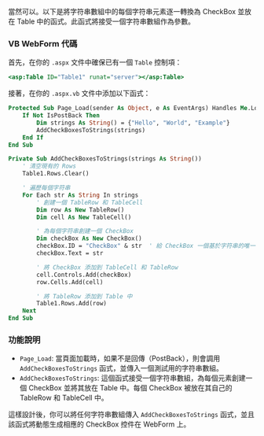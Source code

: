 當然可以。以下是將字符串數組中的每個字符串元素逐一轉換為 CheckBox 並放在 Table 中的函式。此函式將接受一個字符串數組作為參數。

### VB WebForm 代碼

首先，在你的 `.aspx` 文件中確保已有一個 `Table` 控制項：

```asp
<asp:Table ID="Table1" runat="server"></asp:Table>
```

接著，在你的 `.aspx.vb` 文件中添加以下函式：

```vb
Protected Sub Page_Load(sender As Object, e As EventArgs) Handles Me.Load
    If Not IsPostBack Then
        Dim strings As String() = {"Hello", "World", "Example"}
        AddCheckBoxesToStrings(strings)
    End If
End Sub

Private Sub AddCheckBoxesToStrings(strings As String())
    ' 清空現有的 Rows
    Table1.Rows.Clear()

    ' 遍歷每個字符串
    For Each str As String In strings
        ' 創建一個 TableRow 和 TableCell
        Dim row As New TableRow()
        Dim cell As New TableCell()

        ' 為每個字符串創建一個 CheckBox
        Dim checkBox As New CheckBox()
        checkBox.ID = "CheckBox" & str  ' 給 CheckBox 一個基於字符串的唯一 ID
        checkBox.Text = str

        ' 將 CheckBox 添加到 TableCell 和 TableRow
        cell.Controls.Add(checkBox)
        row.Cells.Add(cell)

        ' 將 TableRow 添加到 Table 中
        Table1.Rows.Add(row)
    Next
End Sub
```

### 功能說明

- `Page_Load`: 當頁面加載時，如果不是回傳（PostBack），則會調用 `AddCheckBoxesToStrings` 函式，並傳入一個測試用的字符串數組。
- `AddCheckBoxesToStrings`: 這個函式接受一個字符串數組，為每個元素創建一個 CheckBox 並將其放在 Table 中。每個 CheckBox 被放在其自己的 TableRow 和 TableCell 中。

這樣設計後，你可以將任何字符串數組傳入 `AddCheckBoxesToStrings` 函式，並且該函式將動態生成相應的 CheckBox 控件在 WebForm 上。